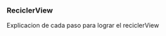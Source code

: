 ### ReciclerView

Explicacion de cada paso para lograr el reciclerView

```xml

```



```kotlin

```